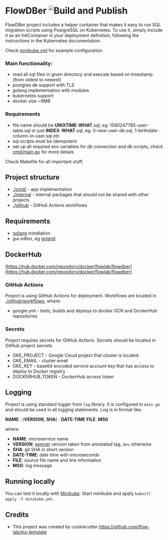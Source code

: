 # FlowDBer ![Build and Publish](https://github.com/flow-lab/flowdber/workflows/Build%20and%20Publish/badge.svg?branch=master)

FlowDBer project includes a helper container that makes it easy to run SQL migration scripts using PostgreSQL on
Kubernetes. To use it, simply include it as an InitContainer in your deployment definition, following the instructions
in the Kubernetes documentation.

Check [minikube.yml](./minikube.yml) for example configuration.

### Main functionality:

- read all sql files in given directory and execute based on timestamp (from oldest to newest)
- postgres db support with TLS
- golang implementation with modules
- kubernetes support
- docker size ~9MB

### Requirements

- file name should be **UNIXTIME**-**WHAT**.sql, eg: 1580247785-user-table.sql or just **INDEX**-**WHAT**.sql, eg:
  0-new-user-db.sql, 1-birthdate-column-in-user.sql etc
- sql scripts must be idempotent
- set up all required env variables for db connection and db scripts, check [cmd/main.go](./cmd/main.go) for more
  details

Check Makefile for all important stuff.

## Project structure

- [./cmd/](./cmd/) - app implementation
- [./internal](./internal) - internal packages that should not be shared with other projects
- [./github](./.github/) - GitHub Actions workflows

## Requirements

- [golang](https://golang.org/doc/install) installation
- gui editor, eg [goland](https://www.jetbrains.com/go)

## DockerHub

[https://hub.docker.com/repository/docker/flowlab/flowdber](https://hub.docker.com/repository/docker/flowlab/flowdber)

### GitHub Actions

Project is using GitHub Actions for deployment. Workflows are located in [./github/workflows](./github/workflows),
where:

- google.yml - tests, builds and deploys to docker GCR and DockerHub repositories

### Secrets

Project requires secrets for GitHub Actions. Secrets should be located in GitHub project secrets.

- GKE_PROJECT - Google Cloud project that cluster is located
- GKE_EMAIL - cluster email
- GKE_KEY - base64 encoded service account key that has access to deploy to Docker registry
- DOCKERHUB_TOKEN - DockerHub access token

## Logging

Project is using standard logger from `log` library. It is configured in `main.go` and should be used in all logging
statements. Log is in format like:

**NAME** : (**VERSION**, **SHA**) : **DATE-TIME** **FILE**: **MSG**

where:

- **NAME**: microservice name
- **VERSION**: [semver](https://semver.org/) version taken from annotated tag, `dev` otherwise
- **SHA**: git SHA in short version
- **DATE-TIME**: date time with microseconds
- **FILE**: source file name and line information
- **MSG**: log message

## Running locally

You can test it locally with [Minikube](https://kubernetes.io/docs/setup/learning-environment/minikube/). Start minikube
and apply `kubectl apply -f minikube.yml`.

## Credits

- This project was created by cookiecutter https://github.com/flow-lab/ms-template
